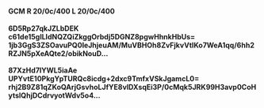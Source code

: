 #### GCM R 20/0c/400 L 20/0c/400
**6D5Rp27qkJZLbDEK**<br/>**c61de15glLldNQZQiZkggOrbdj5DGNZ8pgwHhnkHbUs=**<br/>**1jb3GgS3ZSOavuPQ0IeJhjeuAM/MuVBHOh8ZvFjkvVtIKo7WeA1qq/6hh2RZJN5pXeAQte2/obikNouD...**<br/><br/>
**87XzHd7lYWL5iaAe**<br/>**UPYvtE10PkgYpTURQc8icdg+2dxc9TmfxVSkJgamcL0=**<br/>**rhj2B9Z81qZKoQArjGsvhoLJfYE8vlDXsqEi3P/0cMqk5JRK99H3avp0CoHytslQhjDCdrvyotWdv5o4...**